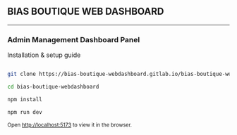 <h2>BIAS BOUTIQUE WEB DASHBOARD</h2>

---

<h3>Admin Management Dashboard Panel</h3>

<p>Installation & setup guide</p>

```bash

git clone https://bias-boutique-webdashboard.gitlab.io/bias-boutique-webdashboard.git

cd bias-boutique-webdashboard

npm install

npm run dev

```

<small>Open [http://localhost:5173](http://localhost:5173) to view it in the browser.</small>
